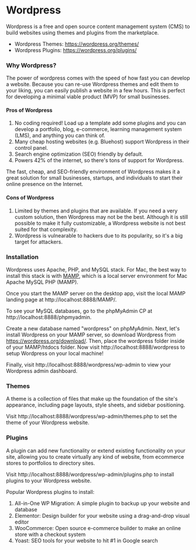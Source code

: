 # Wordpress
Wordpress is a free and open source content management system (CMS) to build websites using themes and plugins from the marketplace.
- Wordpress Themes: https://wordpress.org/themes/
- Wordpress Plugins: https://wordpress.org/plugins/

### Why Wordpress?
The power of wordpress comes with the speed of how fast you can develop a website. Because you can re-use Wordpress themes and edit them to your liking, you can easily publish a website in a few hours. This is perfect for developing a minimal viable product (MVP) for small businesses.

#### Pros of Wordpress
1. No coding required! Load up a template add some plugins and you can develop a portfolio, blog, e-commerce, learning management system (LMS), and anything you can think of.
2. Many cheap hosting websites (e.g. Bluehost) support Wordpress in their control panel.
3. Search engine optimization (SEO) friendly by default.
4. Powers 42% of the internet, so there's tons of support for Wordpress.

The fast, cheap, and SEO-friendly environment of Wordpress makes it a great solution for small businesses, startups, and individuals to start their online presence on the Internet.

#### Cons of Wordpress
1. Limited by themes and plugins that are available. If you need a very custom solution, then Wordpress may not be the best. Although it is still possible to make it fully customizable, a Wordpress website is not best suited for that complexity.
2. Wordpress is vulnearable to hackers due to its popularity, so it's a big target for attackers.

### Installation
Wordpress uses Apache, PHP, and MySQL stack. For Mac, the best way to install this stack is with [MAMP](https://www.mamp.info/en/mamp/mac/), which is a local server environment for Mac Apache MySQL PHP (MAMP).

Once you start the MAMP server on the desktop app, visit the local MAMP landing page at http://localhost:8888/MAMP/.

To see your MySQL databases, go to the phpMyAdmin CP at http://localhost:8888/phpmyadmin.

Create a new database named "wordpress" on phpMyAdmin. Next, let's install Wordpress on your MAMP server, so download Wordpress from https://wordpress.org/download/. Then, place the wordpress folder inside of your MAMP/htdocs folder. Now visit http://localhost:8888/wordpress to setup Wordpress on your local machine!

Finally, visit http://localhost:8888/wordpress/wp-admin to view your Wordpress admin dashboard.

### Themes
A theme is a collection of files that make up the foundation of the site's appearance, including page layouts, style sheets, and sidebar positioning.

Visit http://localhost:8888/wordpress/wp-admin/themes.php to set the theme of your Wordpress website.

### Plugins
A plugin can add new functionality or extend existing functionality on your site, allowing you to create virtually any kind of website, from ecommerce stores to portfolios to directory sites.

Visit http://localhost:8888/wordpress/wp-admin/plugins.php to install plugins to your Wordpress website.

Popular Wordpress plugins to install:
1. All-in-One WP Migration: A simple plugin to backup up your website and database
2. Elementor: Design builder for your website using a drag-and-drop visual editor
3. WooCommerce: Open source e-commerce builder to make an online store with a checkout system
4. Yoast: SEO tools for your website to hit #1 in Google search